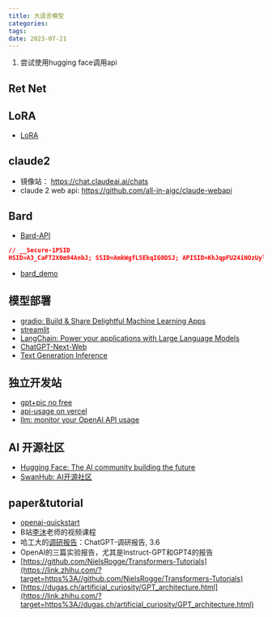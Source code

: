 ```yaml
---
title: 大语言模型
categories: 
tags: 
date: 2023-07-21
---
```


1. 尝试使用hugging face调用api


## Ret Net



## LoRA

- [LoRA](https://github.com/microsoft/LoRA)

## claude2

- 镜像站： https://chat.claudeai.ai/chats
- claude 2 web api: https://github.com/all-in-aigc/claude-webapi
## Bard

- [Bard-API](https://github.com/dsdanielpark/Bard-API)

```json
// __Secure-1PSID
HSID=A3_CaFT2X0m94AnbJ; SSID=AmkWgfL5EkqIG0DSJ; APISID=KhJqpFU24iNOzUyl/AhaERC9i3ewNda1ob; SAPISID=QmsRqCbebZMeAwHR/AeJuV03XEcDA2Dnec; __Secure-1PAPISID=QmsRqCbebZMeAwHR/AeJuV03XEcDA2Dnec; __Secure-3PAPISID=QmsRqCbebZMeAwHR/AeJuV03XEcDA2Dnec; SID=YQiX3eboI2qgl1d2cC8tqH0EU69zS2gyQ8OPB4SIjDu688oNfQtT_iVDKGhePFKi6YZYFQ.; __Secure-1PSID=YQiX3eboI2qgl1d2cC8tqH0EU69zS2gyQ8OPB4SIjDu688oNytjtdAf-8OUFSFB3LuqOVg.; __Secure-3PSID=YQiX3eboI2qgl1d2cC8tqH0EU69zS2gyQ8OPB4SIjDu688oNQl-FbBTRV0m_Tf8jdjL6PA.; _ga=GA1.1.573256211.1689430129; SEARCH_SAMESITE=CgQI6JgB; AEC=Ad49MVF77DLLx3nJ-D9oo1cKFYADTMObovsqlBnRoGznHIJqqbSGX_RxbQ; 1P_JAR=2023-07-24-05; NID=511=A6x2aZtXkbV-301J5eMup0ztFJzatF9x7ZtjQT4XO9fvQGZZdHQwYCJcD9rN00NSgIZJN8KLHoWfuih69dHhbZfjdMvitbjuJ9Pq_C6Ysih5Go602Zma_U9Lolz1xARJDForVTdcnyTR_NmMMnyPRMztrMalewhRKV5Cy9THLwbwj2oOuJx-Djbzq3CDSxQZaGlXZXn0oQbIOcxnEhTmetYKKlUpAa8p_q58QnG7F0zjguVYZF8PmNyimmCaI5W9udE2y5gHhAoo14phUMkqjcniOS2I4YVvrj9Ad1B7Skm5soQEAePFZ9As2URxf4_QrA2nE1UsqnOqoDXWztfVnJ7frpu8TldRKXy0iGog63--NTXVO8mBvMRVpVlFBHLjQPM; __Secure-1PSIDTS=sidts-CjEBPu3jIbf4ODqqHxCXD3WFu9V0aN9Dt9gETFDbH0iT1LbcG4yz2zREg2DId23SAXfPEAA; __Secure-3PSIDTS=sidts-CjEBPu3jIbf4ODqqHxCXD3WFu9V0aN9Dt9gETFDbH0iT1LbcG4yz2zREg2DId23SAXfPEAA; _ga_WC57KJ50ZZ=GS1.1.1690177078.9.1.1690177148.0.0.0; SIDCC=APoG2W-lwtxKwl8cMshCj49Kmb5xPZN3tb0bR_8BDfA2DuXW3nEfQNflW36rDmQqxwjSoEz2aNs4; __Secure-1PSIDCC=APoG2W-m9US9UuWZyPiuUPKvcId8FSJ4-tL6GWPP7vk4L4xHLfzK6cZJOMWyo_LVHMFRRvyMFf0; __Secure-3PSIDCC=APoG2W8Ith6OssYt49KOKL-OX0o6Du87OVAl4P8cmfZk_pbotICWRU6L_wYazo9a28G85UQhhnlg
```

- [bard_demo](https://colab.research.google.com/drive/1qiAp-d4ts0VeskM5wAHXjg0lfob0V3WC#scrollTo=UPxCT0n5gbJY)

## 模型部署

- [gradio: Build & Share Delightful Machine Learning Apps](https://www.gradio.app/) 
- [streamlit](https://streamlit.io/)
- [LangChain: Power your applications with Large Language Models](https://www.langchain.com/)
- [ChatGPT-Next-Web](https://github.com/Yidadaa/ChatGPT-Next-Web)
- [Text Generation Inference](https://github.com/huggingface/text-generation-inference/tree/main)

## 独立开发站

- [gpt+pic no free](http://ai.wydxda.ltd/)
- [api-usage on vercel](https://github.com/mazzzystar/api-usage)
- [llm: monitor your OpenAI API usage](https://llm.report/)

## AI 开源社区

- [Hugging Face: The AI community building the future](https://huggingface.co/spaces)
- [SwanHub: AI开源社区](https://swanhub.co/)

## paper&tutorial

- [openai-quickstart](https://github.com/DjangoPeng/openai-quickstart)
- B站[李沐](https://www.zhihu.com/search?q=%E6%9D%8E%E6%B2%90&search_source=Entity&hybrid_search_source=Entity&hybrid_search_extra=%7B%22sourceType%22%3A%22answer%22%2C%22sourceId%22%3A2990037077%7D)老师的视频课程
- 哈工大的[调研报告](https://www.zhihu.com/search?q=%E8%B0%83%E7%A0%94%E6%8A%A5%E5%91%8A&search_source=Entity&hybrid_search_source=Entity&hybrid_search_extra=%7B%22sourceType%22%3A%22answer%22%2C%22sourceId%22%3A2990037077%7D)：ChatGPT-调研报告, 3.6
- OpenAI的三篇实验报告，尤其是Instruct-GPT和GPT4的报告
- [https://github.com/NielsRogge/Transformers-Tutorials](https://link.zhihu.com/?target=https%3A//github.com/NielsRogge/Transformers-Tutorials)
- [https://dugas.ch/artificial_curiosity/GPT_architecture.html](https://link.zhihu.com/?target=https%3A//dugas.ch/artificial_curiosity/GPT_architecture.html)

